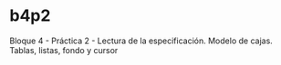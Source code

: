# b4p2
Bloque 4 - Práctica 2 - Lectura de la especificación. Modelo de cajas. Tablas, listas, fondo y cursor 
